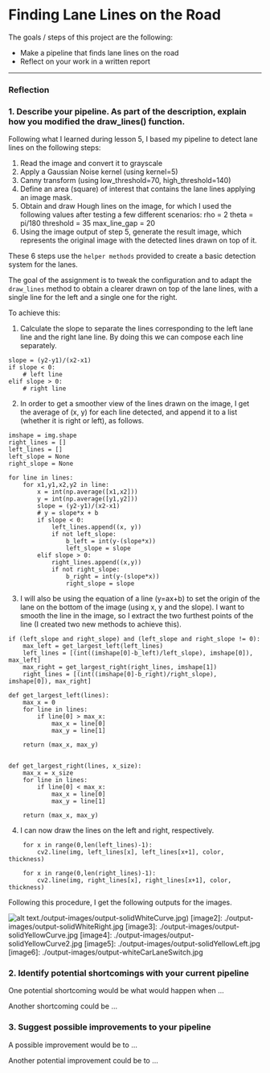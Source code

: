 # **Finding Lane Lines on the Road**

The goals / steps of this project are the following:
* Make a pipeline that finds lane lines on the road
* Reflect on your work in a written report


[//]: # (Image References)

[image1]: ./examples/grayscale.jpg "Grayscale"

---

### Reflection

### 1. Describe your pipeline. As part of the description, explain how you modified the draw_lines() function.

Following what I learned during lesson 5, I based my pipeline to detect lane lines on the following steps:

1. Read the image and convert it to grayscale
2. Apply a Gaussian Noise kernel (using kernel=5)
3. Canny transform (using low_threshold=70, high_threshold=140)
4. Define an area (square) of interest that contains the lane lines applying an image mask. 
5. Obtain and draw Hough lines on the image, for which I used the following values after testing a few different scenarios:
    rho = 2
    theta = pi/180
    threshold = 35
    max_line_gap = 20
6. Using the image output of step 5, generate the result image, which represents the original image with the detected lines drawn on top of it.

These 6 steps use the `helper methods` provided to create a basic detection system for the lanes.

The goal of the assignment is to tweak the configuration and to adapt the `draw_lines` method to obtain a clearer drawn on top of the lane lines, with a single line for the left and a single one for the right.

To achieve this:

1. Calculate the slope to separate the lines corresponding to the left lane line and the right lane line. By doing this we can compose each line separately.

```
slope = (y2-y1)/(x2-x1)
if slope < 0:
    # left line
elif slope > 0:
    # right line
```

2. In order to get a smoother view of the lines drawn on the image, I get the average of (x, y) for each line detected, and append it to a list (whether it is right or left), as follows.

```
imshape = img.shape
right_lines = []
left_lines = []
left_slope = None
right_slope = None

for line in lines:
    for x1,y1,x2,y2 in line:
        x = int(np.average([x1,x2]))
        y = int(np.average([y1,y2]))
        slope = (y2-y1)/(x2-x1)
        # y = slope*x + b
        if slope < 0:
            left_lines.append((x, y))
            if not left_slope:
                b_left = int(y-(slope*x))
                left_slope = slope
        elif slope > 0:
            right_lines.append((x,y))
            if not right_slope:
                b_right = int(y-(slope*x))
                right_slope = slope 

```
3. I will also be using the equation of a line (y=ax+b) to set the origin of the lane on the bottom of the image (using x, y and the slope). I want to smooth the line in the image, so I extract the two furthest points of the line (I created two new methods to achieve this).

```
if (left_slope and right_slope) and (left_slope and right_slope != 0):
    max_left = get_largest_left(left_lines)
    left_lines = [(int((imshape[0]-b_left)/left_slope), imshape[0]), max_left]
    max_right = get_largest_right(right_lines, imshape[1])
    right_lines = [(int((imshape[0]-b_right)/right_slope), imshape[0]), max_right]

def get_largest_left(lines):
    max_x = 0
    for line in lines:
        if line[0] > max_x:
            max_x = line[0]
            max_y = line[1]
    
    return (max_x, max_y)
              
    
def get_largest_right(lines, x_size):
    max_x = x_size
    for line in lines:
        if line[0] < max_x:
            max_x = line[0]
            max_y = line[1]
    
    return (max_x, max_y)
```
4. I can now draw the lines on the left and right, respectively.
```
    for x in range(0,len(left_lines)-1):
        cv2.line(img, left_lines[x], left_lines[x+1], color, thickness)
        
    for x in range(0,len(right_lines)-1):
        cv2.line(img, right_lines[x], right_lines[x+1], color, thickness)
```

Following this procedure, I get the following outputs for the images.

[//]: # (Image References)

![alt text]()./output-images/output-solidWhiteCurve.jpg)
[image2]: ./output-images/output-solidWhiteRight.jpg 
[image3]: ./output-images/output-solidYellowCurve.jpg 
[image4]: ./output-images/output-solidYellowCurve2.jpg 
[image5]: ./output-images/output-solidYellowLeft.jpg 
[image6]: ./output-images/output-whiteCarLaneSwitch.jpg 


### 2. Identify potential shortcomings with your current pipeline


One potential shortcoming would be what would happen when ... 

Another shortcoming could be ...


### 3. Suggest possible improvements to your pipeline

A possible improvement would be to ...

Another potential improvement could be to ...
